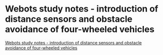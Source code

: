 # Webots study notes - introduction of distance sensors and obstacle avoidance of four-wheeled vehicles
[Webots study notes - introduction of distance sensors and obstacle avoidance of four-wheeled vehicles](https://aiwithcloud.com/2022/09/15/webots_study_notes___introduction_of_distance_sensors_and_obstacle_avoidance_of_four_wheeled_vehicles/)